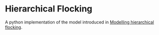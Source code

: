 # Hierarchical Flocking

A python implementation of the model introduced in [Modelling hierarchical flocking](https://iopscience.iop.org/article/10.1088/1367-2630/ab428e).
